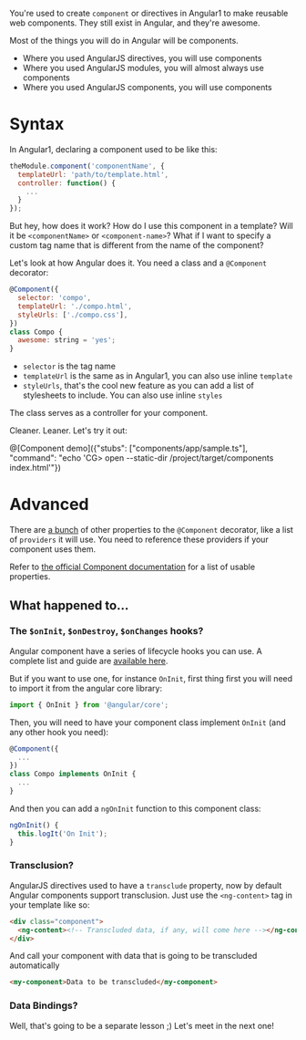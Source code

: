 You're used to create `component` or directives in Angular1 to make reusable web components. They still exist in Angular, and they're awesome.

Most of the things you will do in Angular will be components.

* Where you used AngularJS directives, you will use components
* Where you used AngularJS modules, you will almost always use components
* Where you used AngularJS components, you will use components

# Syntax

In Angular1, declaring a component used to be like this:

```javascript
theModule.component('componentName', {
  templateUrl: 'path/to/template.html',
  controller: function() {
    ...
  }
});
```

But hey, how does it work? How do I use this component in a template? Will it be `<componentName>` or `<component-name>`? What if I want to specify a custom tag name that is different from the name of the component?

Let's look at how Angular does it. You need a class and a `@Component` decorator:

```javascript
@Component({
  selector: 'compo',
  templateUrl: './compo.html',
  styleUrls: ['./compo.css'],
})
class Compo {
  awesome: string = 'yes';
}
```

* `selector` is the tag name
* `templateUrl` is the same as in Angular1, you can also use inline `template`
* `styleUrls`, that's the cool new feature as you can add a list of stylesheets to include. You can also use inline `styles`

The class serves as a controller for your component.

Cleaner. Leaner. Let's try it out:

@[Component demo]({"stubs": ["components/app/sample.ts"], "command": "echo 'CG> open --static-dir /project/target/components index.html'"})

# Advanced

There are [a bunch](https://angular.io/docs/ts/latest/api/core/index/Component-decorator.html) of other properties to the `@Component` decorator, like a list of `providers` it will use. You need to reference these providers if your component uses them.

Refer to [the official Component documentation](https://angular.io/docs/ts/latest/api/core/index/Component-decorator.html) for a list of usable properties.

## What happened to...

### The `$onInit`, `$onDestroy`, `$onChanges` hooks?

Angular component have a series of lifecycle hooks you can use. A complete list and guide are [available here](https://angular.io/docs/ts/latest/guide/lifecycle-hooks.html).

But if you want to use one, for instance `OnInit`, first thing first you will need to import it from the angular core library:

```javascript
import { OnInit } from '@angular/core';
```

Then, you will need to have your component class implement `OnInit` (and any other hook you need):

```javascript
@Component({
  ...
})
class Compo implements OnInit {
  ...
}
```

And then you can add a `ngOnInit` function to this component class:

```javascript
ngOnInit() {
  this.logIt('On Init');
}
```

### Transclusion?

AngularJS directives used to have a `transclude` property, now by default Angular components support transclusion. Just use the `<ng-content>` tag in your template like so:

```html
<div class="component">
  <ng-content><!-- Transcluded data, if any, will come here --></ng-content>
</div>
```

And call your component with data that is going to be transcluded automatically

```html
<my-component>Data to be transcluded</my-component>
```

### Data Bindings?

Well, that's going to be a separate lesson ;) Let's meet in the next one!
